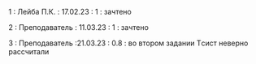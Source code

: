 1 : Лейба П.К. : 17.02.23 : 1 : зачтено

2 : Преподаватель : 11.03.23 : 1 : зачтено

3 : Преподаватель :21.03.23 : 0.8 : во втором задании Tсист неверно рассчитали
